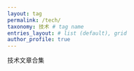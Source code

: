 ```yaml
---
layout: tag
permalink: /tech/
taxonomy: 技术 # tag name
entries_layout: # list (default), grid
author_profile: true
---
```


技术文章合集
